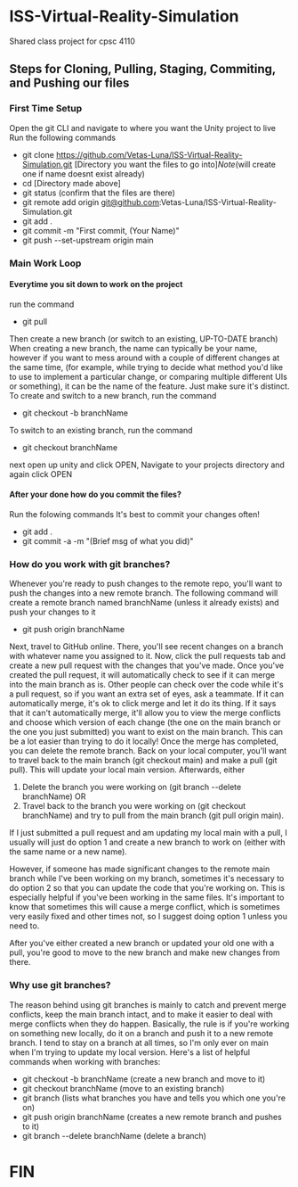 # ISS-Virtual-Reality-Simulation
Shared class project for cpsc 4110

## Steps for Cloning, Pulling, Staging, Commiting, and Pushing our files

### First Time Setup
Open the git CLI and navigate to where you want the Unity project to live
Run the following commands
- git clone https://github.com/Vetas-Luna/ISS-Virtual-Reality-Simulation.git [Directory you want the files to go into]*Note*(will create one if name doesnt exist already)
- cd [Directory made above]
- git status (confirm that the files are there)
- git remote add origin git@github.com:Vetas-Luna/ISS-Virtual-Reality-Simulation.git
- git add .
- git commit -m "First commit, (Your Name)"
- git push --set-upstream origin main


### Main Work Loop

#### Everytime you sit down to work on the project
run the command
- git pull

Then create a new branch (or switch to an existing, UP-TO-DATE branch)
When creating a new branch, the name can typically be your name, however if you want to mess around with a couple of different changes at the same time, (for example, while trying to decide what method you'd like to use to implement a particular change, or comparing multiple different UIs or something), it can be the name of the feature. Just make sure it's distinct.
To create and switch to a new branch, run the command
- git checkout -b branchName

To switch to an existing branch, run the command
- git checkout branchName

next open up unity and click OPEN, Navigate to your projects directory and again click OPEN

#### After your done how do you commit the files?
Run the folowing commands
It's best to commit your changes often!
- git add .
- git commit -a -m "(Brief msg of what you did)"


### How do you work with git branches?
Whenever you're ready to push changes to the remote repo, you'll want to push the changes into a new remote branch. 
The following command will create a remote branch named branchName (unless it already exists) and push your changes to it
- git push origin branchName

Next, travel to GitHub online. There, you'll see recent changes on a branch with whatever name you assigned to it. Now, click the pull requests tab and create a new pull request with the changes that you've made. Once you've created the pull request, it will automatically check to see if it can merge into the main branch as is. Other people can check over the code while it's a pull request, so if you want an extra set of eyes, ask a teammate. If it can automatically merge, it's ok to click merge and let it do its thing. If it says that it can't automatically merge, it'll allow you to view the merge conflicts and choose which version of each change (the one on the main branch or the one you just submitted) you want to exist on the main branch. This can be a lot easier than trying to do it locally! Once the merge has completed, you can delete the remote branch.
Back on your local computer, you'll want to travel back to the main branch (git checkout main) and make a pull (git pull). This will update your local main version. Afterwards, either
1) Delete the branch you were working on (git branch --delete branchName) OR
2) Travel back to the branch you were working on (git checkout branchName) and try to pull from the main branch (git pull origin main).

If I just submitted a pull request and am updating my local main with a pull, I usually will just do option 1 and create a new branch to work on (either with the same name or a new name).

However, if someone has made significant changes to the remote main branch while I've been working on my branch, sometimes it's necessary to do option 2 so that you can update the code that you're working on. This is especially helpful if you've been working in the same files. It's important to know that sometimes this will cause a merge conflict, which is sometimes very easily fixed and other times not, so I suggest doing option 1 unless you need to.

After you've either created a new branch or updated your old one with a pull, you're good to move to the new branch and make new changes from there.


### Why use git branches?
The reason behind using git branches is mainly to catch and prevent merge conflicts, keep the main branch intact, and to make it easier to deal with merge conflicts when they do happen. Basically, the rule is if you're working on something new locally, do it on a branch and push it to a new remote branch. I tend to stay on a branch at all times, so I'm only ever on main when I'm trying to update my local version. Here's a list of helpful commands when working with branches:
- git checkout -b branchName (create a new branch and move to it)
- git checkout branchName (move to an existing branch)
- git branch (lists what branches you have and tells you which one you're on)
- git push origin branchName (creates a new remote branch and pushes to it)
- git branch --delete branchName (delete a branch)



# FIN
